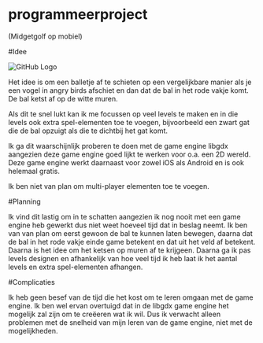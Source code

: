 # programmeerproject
(Midgetgolf op mobiel)

#Idee

![GitHub Logo](/Docs/SchetsGame.jpg)

Het idee is om een balletje af te schieten op een vergelijkbare manier als je een vogel in angry birds afschiet en dan dat de bal in het rode vakje komt. De bal ketst af op de witte muren.

Als dit te snel lukt kan ik me focussen op veel levels te maken en in die levels ook extra spel-elementen toe te voegen, bijvoorbeeld een zwart gat die de bal opzuigt als die te dichtbij het gat komt.

Ik ga dit waarschijnlijk proberen te doen met de game engine libgdx aangezien deze game engine goed lijkt te werken voor o.a. een 2D wereld. Deze game engine werkt daarnaast voor zowel iOS als Android en is ook helemaal gratis. 

Ik ben niet van plan om multi-player elementen toe te voegen.

#Planning

Ik vind dit lastig om in te schatten aangezien ik nog nooit met een game engine heb gewerkt dus niet weet hoeveel tijd dat in beslag neemt. Ik ben van van plan om eerst gewoon de bal te kunnen laten bewegen, daarna dat de bal in het rode vakje einde game betekent en dat uit het veld af betekent. Daarna is het idee om het ketsen op muren af te krijgeen. Daarna ga ik pas levels designen en afhankelijk van hoe veel tijd ik heb laat ik het aantal levels en extra spel-elementen afhangen.

#Complicaties

Ik heb geen besef van de tijd die het kost om te leren omgaan met de game engine. Ik ben wel ervan overtuigd dat in de libgdx game engine het mogelijk zal zijn om te creëeren wat ik wil. Dus ik verwacht alleen problemen met de snelheid van mijn leren van de game engine, niet met de mogelijkheden.
